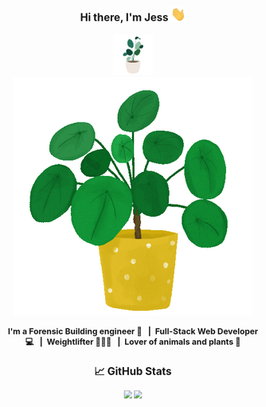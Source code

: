 <h2 align="center">
Hi there, I'm Jess <img src="https://raw.githubusercontent.com/jessoliva/jessoliva/main/assets/hi.gif" width="30px">
</h2>

<h3 align="center">
<img src="https://raw.githubusercontent.com/jessoliva/jessoliva/main/assets/plant.gif" width="80px">
<img src="https://raw.githubusercontent.com/jessoliva/jessoliva/main/assets/plant2.gif">

I'm a Forensic Building engineer 🏬 &ensp;|&ensp;Full-Stack Web Developer 💻 &ensp;|&ensp;Weightlifter 🏋🏽‍♀️ &ensp;|&ensp;Lover of animals and plants 🌱
</h3> 

<h2 align="center">
📈 GitHub Stats 
</h2>
<p align="center">
<img src="https://github-readme-stats.vercel.app/api/top-langs/?username=jessoliva&layout=compact&theme=nightowl">

<img src="https://github-readme-stats.vercel.app/api?username=jessoliva&theme=nightowl&show_icons=true&count_private=true">
</p>



<!--
https://raw.githubusercontent.com/<User>/<Repository>/<branch>/<path/to/gif>

**jessoliva/jessoliva** is a ✨ _special_ ✨ repository because its `README.md` (this file) appears on your GitHub profile.

Here are some ideas to get you started:

- 🔭 I’m currently working on ...
- 🌱 I’m currently learning ...
- 👯 I’m looking to collaborate on ...
- 🤔 I’m looking for help with ...
- 💬 Ask me about ...
- 📫 How to reach me: ...
- 😄 Pronouns: ...
- ⚡ Fun fact: ...
-->